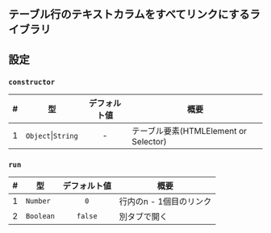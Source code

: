 ## テーブル行のテキストカラムをすべてリンクにするライブラリ

## 設定

### `constructor`

|#|型|デフォルト値|概要|
|-:|-|:-:|-|
|1|`Object`\|`String`|-|テーブル要素(HTMLElement or Selector)|

### `run`

|#|型|デフォルト値|概要|
|-:|-|:-:|-|
|1|`Number`|`0`|行内のn - 1個目のリンク|
|2|`Boolean`|`false`|別タブで開く|